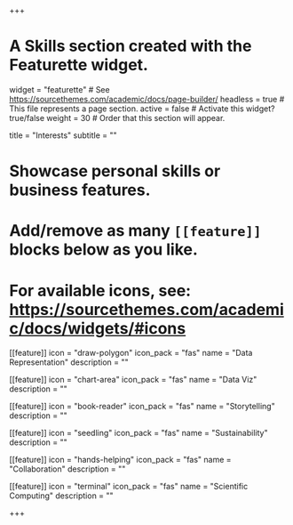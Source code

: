 +++
# A Skills section created with the Featurette widget.
widget = "featurette"  # See https://sourcethemes.com/academic/docs/page-builder/
headless = true  # This file represents a page section.
active = false  # Activate this widget? true/false
weight = 30  # Order that this section will appear.

title = "Interests"
subtitle = ""

# Showcase personal skills or business features.
# 
# Add/remove as many `[[feature]]` blocks below as you like.
# 
# For available icons, see: https://sourcethemes.com/academic/docs/widgets/#icons


[[feature]]
  icon = "draw-polygon"
  icon_pack = "fas"
  name = "Data Representation"
  description = ""

[[feature]]
  icon = "chart-area"
  icon_pack = "fas"
  name = "Data Viz"
  description = ""

[[feature]]
  icon = "book-reader"
  icon_pack = "fas"
  name = "Storytelling"
  description = ""

[[feature]]
  icon = "seedling"
  icon_pack = "fas"
  name = "Sustainability"
  description = ""
  
[[feature]]
  icon = "hands-helping"
  icon_pack = "fas"
  name = "Collaboration"
  description = ""

[[feature]]
  icon = "terminal"
  icon_pack = "fas"
  name = "Scientific Computing"
  description = ""
  
+++
